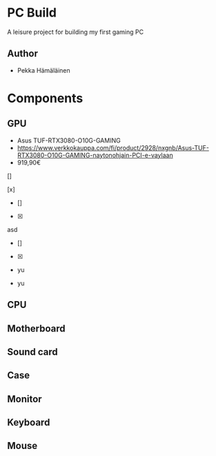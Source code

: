 # PC Build

A leisure project for building my first gaming PC


## Author

- Pekka Hämäläinen


# Components


## GPU

- Asus TUF-RTX3080-O10G-GAMING
- https://www.verkkokauppa.com/fi/product/2928/nxgnb/Asus-TUF-RTX3080-O10G-GAMING-naytonohjain-PCI-e-vaylaan
- 919,90€

[]

[x]

- []
- [x]

asd

- []



- [x]



- yu



- yu


## CPU


## Motherboard


## Sound card


## Case


## Monitor


## Keyboard


## Mouse
